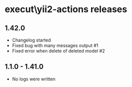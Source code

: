 execut\yii2-actions releases
==============================================

1.42.0
---
- Changelog started
- Fixed bug with many messages output #1
- Fixed error when delete of deleted model #2

1.1.0 - 1.41.0
---------------------
- No logs were written
